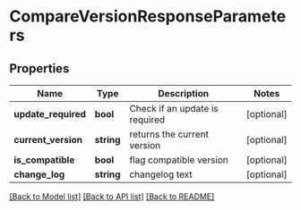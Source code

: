 # CompareVersionResponseParameters

## Properties
Name | Type | Description | Notes
------------ | ------------- | ------------- | -------------
**update_required** | **bool** | Check if an update is required | [optional] 
**current_version** | **string** | returns the current version | [optional] 
**is_compatible** | **bool** | flag compatible version | [optional] 
**change_log** | **string** | changelog text | [optional] 

[[Back to Model list]](../../README.md#documentation-for-models) [[Back to API list]](../../README.md#documentation-for-api-endpoints) [[Back to README]](../../README.md)


